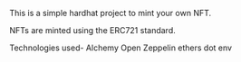 This is a simple hardhat project to mint your own NFT.

NFTs are minted using the ERC721 standard.

Technologies used- Alchemy
                   Open Zeppelin
                   ethers
                   dot env
                   
                   
